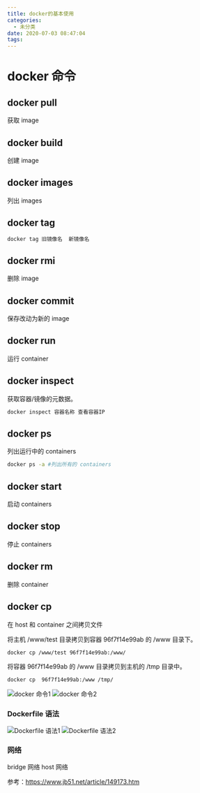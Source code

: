 ```yaml
---
title: docker的基本使用
categories:
  - 未分类
date: 2020-07-03 08:47:04
tags:
---
```

# docker 命令
## docker pull 
获取 image
## docker build 
创建 image
## docker images 
列出 images
## docker tag  
```bash
docker tag 旧镜像名  新镜像名 
```
## docker rmi 
删除 image
## docker commit 
保存改动为新的 image
## docker run 
运行 container
## docker inspect 
获取容器/镜像的元数据。
```bash
docker inspect 容器名称 查看容器IP
```
## docker ps 
列出运行中的 containers
```bash
docker ps -a #列出所有的 containers
```
## docker start 
启动 containers
## docker stop 
停止 containers
## docker rm 
删除 container
## docker cp 
在 host 和 container 之间拷贝文件

将主机 /www/test 目录拷贝到容器 96f7f14e99ab 的 /www 目录下。
```bash
docker cp /www/test 96f7f14e99ab:/www/
```
将容器 96f7f14e99ab 的 /www 目录拷贝到主机的 /tmp 目录中。
```bash
docker cp  96f7f14e99ab:/www /tmp/
```
![docker 命令1](https://img.mukewang.com/5efdebd800014a8619201080.jpg)
![docker 命令2](https://img.mukewang.com/5efdec250001eb8419201080.jpg)

### Dockerfile 语法

![Dockerfile 语法1](https://img.mukewang.com/5efdeeec00018f3e19201080.jpg)
![Dockerfile 语法2](https://img.mukewang.com/5efdef1b0001ff5b19201080.jpg)

### 网络
bridge 网络
host 网络

参考：https://www.jb51.net/article/149173.htm